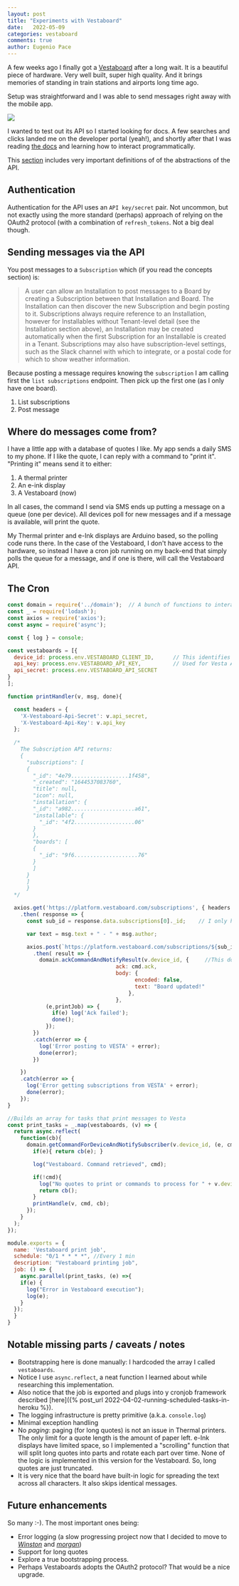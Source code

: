 ```yaml
---
layout: post
title: "Experiments with Vestaboard"
date:   2022-05-09
categories: vestaboard
comments: true
author: Eugenio Pace
---
```


A few weeks ago I finally got a [Vestaboard](https://www.vestaboard.com/) after a long wait. It is a beautiful piece of hardware. Very well built, super high quality. And it brings memories of standing in train stations and airports long time ago.

Setup was straightforward and I was able to send messages right away with the mobile app.

![](/media/vesta-board-1.gif)

I wanted to test out its API so I started looking for docs. A few searches and clicks landed me on the developer portal (yeah!), and shortly after that I was reading [the docs](https://docs.vestaboard.com/introduction) and learning how to interact programmatically.


This [section](https://docs.vestaboard.com/concepts) includes very important definitions of of the abstractions of the API.

## Authentication

Authentication for the API uses an `API key/secret` pair. Not uncommon, but not exactly using the more standard (perhaps) approach of relying on the OAuth2 protocol (with a combination of `refresh_tokens`. Not a big deal though.


## Sending messages via the API

You post messages to a `Subscription` which (if you read the concepts section) is:

> A user can allow an Installation to post messages to a Board by creating a Subscription between that Installation and Board. The Installation can then discover the new Subscription and begin posting to it. Subscriptions always require reference to an Installation, however for Installables without Tenant-level detail (see the Installation section above), an Installation may be created automatically when the first Subscription for an Installable is created in a Tenant. Subscriptions may also have subscription-level settings, such as the Slack channel with which to integrate, or a postal code for which to show weather information.


Because posting a message requires knowing the `subscription` I am calling first the `list subscriptions` endpoint. Then pick up the first one (as I only have one board).

1. List subscriptions
2. Post message


## Where do messages come from?

I have a little app with a database of quotes I like. My app sends a daily SMS to my phone. If I like the quote, I can reply with a command to "print it". "Printing it" means send it to either:

1. A thermal printer
2. An e-ink display
3. A Vestaboard (now)

In all cases, the command I send via SMS ends up putting a message on a queue (one per device). All devices poll for new messages and if a message is available, will print the quote.

My Thermal printer and e-Ink displays are Arduino based, so the polling code runs there. In the case of the Vestaboard, I don't have access to the hardware, so instead I have a cron job running on my back-end that simply polls the queue for a message, and if one is there, will call the Vestaboard API.


## The Cron

```js
const domain = require('../domain');  // A bunch of functions to interact with my backend.
const _ = require('lodash');
const axios = require('axios');
const async = require('async');

const { log } = console;

const vestaboards = [{
  device_id: process.env.VESTABOARD_CLIENT_ID,      // This identifies the board with my backend
  api_key: process.env.VESTABOARD_API_KEY,          // Used for Vesta API
  api_secret: process.env.VESTABOARD_API_SECRET
}
];

function printHandler(v, msg, done){

  const headers = {
    'X-Vestaboard-Api-Secret': v.api_secret,
    'X-Vestaboard-Api-Key': v.api_key
  };
  
  /*
    The Subscription API returns:
    {
      "subscriptions": [
      {
        "_id": "4e79..................1f458",
        "_created": "1644537083760",
        "title": null,
        "icon": null,
        "installation": {
        "_id": "a982....................a61",
        "installable": {
          "_id": "4f2...................06"
        }
        },
        "boards": [
        {
          "_id": "9f6....................76"
        }
        ]
      }
      ]
      }
  */

  axios.get('https://platform.vestaboard.com/subscriptions', { headers })
    .then( response => {
      const sub_id = response.data.subscriptions[0]._id;    // I only have one

      var text = msg.text + " - " + msg.author;

      axios.post(`https://platform.vestaboard.com/subscriptions/${sub_id}/message`, {text: text}, { headers })
        .then( result => {
          domain.ackCommandAndNotifyResult(v.device_id, {     //This domain function simply acknowledges the initiator of the request (my phone)
                                  ack: cmd.ack,
                                  body: {
                                        encoded: false,
                                        text: "Board updated!"
                                      },
                                  },
            (e,printJob) => {
              if(e) log('Ack failed');
              done(); 
            });
        })
        .catch(error => {
          log('Error posting to VESTA' + error);
          done(error);
        })

    })
    .catch(error => {
      log('Error getting subscriptions from VESTA' + error);
      done(error);
    });
}

//Builds an array for tasks that print messages to Vesta
const print_tasks = _.map(vestaboards, (v) => {
  return async.reflect(
    function(cb){
      domain.getCommandForDeviceAndNotifySubscriber(v.device_id, (e, cmd) =>{ //Pulls messages from the device Queue
        if(e){ return cb(e); }

        log("Vestaboard. Command retrieved", cmd);

        if(!cmd){
          log("No quotes to print or commands to process for " + v.device_id);
          return cb();
        }
        printHandle(v, cmd, cb);
      });
    }
  );
});

module.exports = {
  name: 'Vestaboard print job',
  schedule: "0/1 * * * *", //Every 1 min
  description: "Vestaboard printing job",
  job: () => {
    async.parallel(print_tasks, (e) =>{
    if(e) {
      log("Error in Vestaboard execution");
      log(e);
    }
  });
  }
}
```

## Notable missing parts / caveats / notes

* Bootstrapping here is done manually: I hardcoded the array I called `vestaboards`. 
* Notice I use `async.reflect`, a neat function I learned about while researching this implementation. 
* Also notice that the job is exported and plugs into y cronjob framework described [here]({% post_url 2022-04-02-running-scheduled-tasks-in-heroku %}).
* The logging infrastructure is pretty primitive (a.k.a. `console.log`)
* Minimal exception handling
* No *paging*: paging (for long quotes) is not an issue in Thermal printers. The only limit for a quote length is the amount of paper left. e-Ink displays have limited space, so I implemented a "scrolling" function that will split long quotes into parts and rotate each part over time. None of the logic is implemented in this version for the Vestaboard. So, long quotes are just truncated. 
* It is very nice that the board have built-in logic for spreading the text across all characters. It also skips identical messages.

## Future enhancements

So many :-). The most important ones being:

* Error logging (a slow progressing project now that I decided to move to *[Winston](https://www.npmjs.com/package/winston)* and *[morgan](https://www.npmjs.com/package/morgan)*)
* Support for long quotes
* Explore a true bootstrapping process.
* Perhaps Vestaboards adopts the OAuth2 protocol? That would be a nice upgrade.
